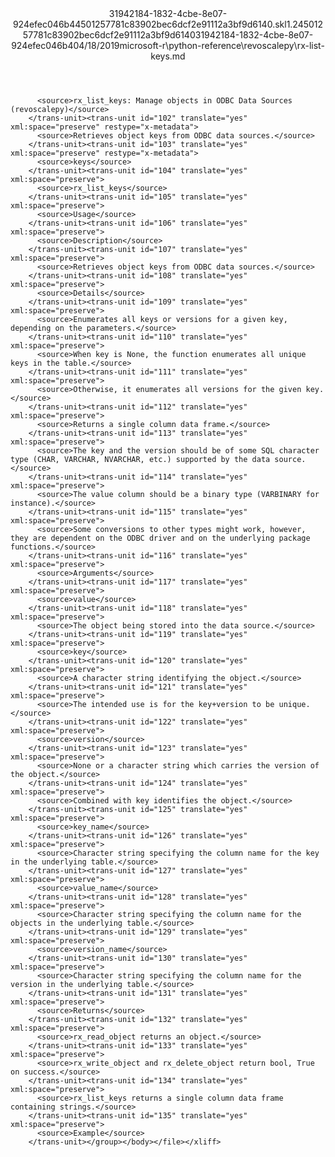 <?xml version="1.0"?><xliff version="1.2" xmlns="urn:oasis:names:tc:xliff:document:1.2" xmlns:xsi="http://www.w3.org/2001/XMLSchema-instance" xsi:schemaLocation="urn:oasis:names:tc:xliff:document:1.2 xliff-core-1.2-transitional.xsd"><file datatype="xml" original="rx-list-keys.md" source-language="en-US" target-language="en-US"><header><tool tool-id="mdxliff" tool-name="mdxliff" tool-version="1.0-d1654b2" tool-company="Microsoft" /><xliffext:skl_file_name xmlns:xliffext="urn:microsoft:content:schema:xliffextensions">31942184-1832-4cbe-8e07-924efec046b44501257781c83902bec6dcf2e91112a3bf9d6140.skl</xliffext:skl_file_name><xliffext:version xmlns:xliffext="urn:microsoft:content:schema:xliffextensions">1.2</xliffext:version><xliffext:ms.openlocfilehash xmlns:xliffext="urn:microsoft:content:schema:xliffextensions">4501257781c83902bec6dcf2e91112a3bf9d6140</xliffext:ms.openlocfilehash><xliffext:ms.sourcegitcommit xmlns:xliffext="urn:microsoft:content:schema:xliffextensions">31942184-1832-4cbe-8e07-924efec046b4</xliffext:ms.sourcegitcommit><xliffext:ms.lasthandoff xmlns:xliffext="urn:microsoft:content:schema:xliffextensions">04/18/2019</xliffext:ms.lasthandoff><xliffext:ms.openlocfilepath xmlns:xliffext="urn:microsoft:content:schema:xliffextensions">microsoft-r\python-reference\revoscalepy\rx-list-keys.md</xliffext:ms.openlocfilepath></header><body><group id="content" extype="content"><trans-unit id="101" translate="yes" xml:space="preserve" restype="x-metadata">
          <source>rx_list_keys: Manage objects in ODBC Data Sources (revoscalepy)</source>
        </trans-unit><trans-unit id="102" translate="yes" xml:space="preserve" restype="x-metadata">
          <source>Retrieves object keys from ODBC data sources.</source>
        </trans-unit><trans-unit id="103" translate="yes" xml:space="preserve" restype="x-metadata">
          <source>keys</source>
        </trans-unit><trans-unit id="104" translate="yes" xml:space="preserve">
          <source>rx_list_keys</source>
        </trans-unit><trans-unit id="105" translate="yes" xml:space="preserve">
          <source>Usage</source>
        </trans-unit><trans-unit id="106" translate="yes" xml:space="preserve">
          <source>Description</source>
        </trans-unit><trans-unit id="107" translate="yes" xml:space="preserve">
          <source>Retrieves object keys from ODBC data sources.</source>
        </trans-unit><trans-unit id="108" translate="yes" xml:space="preserve">
          <source>Details</source>
        </trans-unit><trans-unit id="109" translate="yes" xml:space="preserve">
          <source>Enumerates all keys or versions for a given key, depending on the parameters.</source>
        </trans-unit><trans-unit id="110" translate="yes" xml:space="preserve">
          <source>When key is None, the function enumerates all unique keys in the table.</source>
        </trans-unit><trans-unit id="111" translate="yes" xml:space="preserve">
          <source>Otherwise, it enumerates all versions for the given key.</source>
        </trans-unit><trans-unit id="112" translate="yes" xml:space="preserve">
          <source>Returns a single column data frame.</source>
        </trans-unit><trans-unit id="113" translate="yes" xml:space="preserve">
          <source>The key and the version should be of some SQL character type (CHAR, VARCHAR, NVARCHAR, etc.) supported by the data source.</source>
        </trans-unit><trans-unit id="114" translate="yes" xml:space="preserve">
          <source>The value column should be a binary type (VARBINARY for instance).</source>
        </trans-unit><trans-unit id="115" translate="yes" xml:space="preserve">
          <source>Some conversions to other types might work, however, they are dependent on the ODBC driver and on the underlying package functions.</source>
        </trans-unit><trans-unit id="116" translate="yes" xml:space="preserve">
          <source>Arguments</source>
        </trans-unit><trans-unit id="117" translate="yes" xml:space="preserve">
          <source>value</source>
        </trans-unit><trans-unit id="118" translate="yes" xml:space="preserve">
          <source>The object being stored into the data source.</source>
        </trans-unit><trans-unit id="119" translate="yes" xml:space="preserve">
          <source>key</source>
        </trans-unit><trans-unit id="120" translate="yes" xml:space="preserve">
          <source>A character string identifying the object.</source>
        </trans-unit><trans-unit id="121" translate="yes" xml:space="preserve">
          <source>The intended use is for the key+version to be unique.</source>
        </trans-unit><trans-unit id="122" translate="yes" xml:space="preserve">
          <source>version</source>
        </trans-unit><trans-unit id="123" translate="yes" xml:space="preserve">
          <source>None or a character string which carries the version of the object.</source>
        </trans-unit><trans-unit id="124" translate="yes" xml:space="preserve">
          <source>Combined with key identifies the object.</source>
        </trans-unit><trans-unit id="125" translate="yes" xml:space="preserve">
          <source>key_name</source>
        </trans-unit><trans-unit id="126" translate="yes" xml:space="preserve">
          <source>Character string specifying the column name for the key in the underlying table.</source>
        </trans-unit><trans-unit id="127" translate="yes" xml:space="preserve">
          <source>value_name</source>
        </trans-unit><trans-unit id="128" translate="yes" xml:space="preserve">
          <source>Character string specifying the column name for the objects in the underlying table.</source>
        </trans-unit><trans-unit id="129" translate="yes" xml:space="preserve">
          <source>version_name</source>
        </trans-unit><trans-unit id="130" translate="yes" xml:space="preserve">
          <source>Character string specifying the column name for the version in the underlying table.</source>
        </trans-unit><trans-unit id="131" translate="yes" xml:space="preserve">
          <source>Returns</source>
        </trans-unit><trans-unit id="132" translate="yes" xml:space="preserve">
          <source>rx_read_object returns an object.</source>
        </trans-unit><trans-unit id="133" translate="yes" xml:space="preserve">
          <source>rx_write_object and rx_delete_object return bool, True on success.</source>
        </trans-unit><trans-unit id="134" translate="yes" xml:space="preserve">
          <source>rx_list_keys returns a single column data frame containing strings.</source>
        </trans-unit><trans-unit id="135" translate="yes" xml:space="preserve">
          <source>Example</source>
        </trans-unit></group></body></file></xliff>